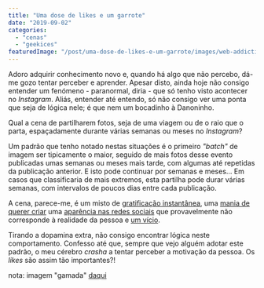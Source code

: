 ```yaml
---
title: "Uma dose de likes e um garrote"
date: "2019-09-02"
categories: 
  - "cenas"
  - "geekices"
featuredImage: "/post/uma-dose-de-likes-e-um-garrote/images/web-addiction.jpeg"
---
```


Adoro adquirir conhecimento novo e, quando há algo que não percebo, dá-me gozo tentar perceber e aprender. Apesar disto, ainda hoje não consigo entender um fenómeno - paranormal, diria - que só tenho visto acontecer no _Instagram_. Aliás, entender até entendo, só não consigo ver uma ponta que seja de lógica nele; é que nem um bocadinho à Danoninho.

Qual a cena de partilharem fotos, seja de uma viagem ou de o raio que o parta, espaçadamente durante várias semanas ou meses no _Instagram_?

Um padrão que tenho notado nestas situações é o primeiro _"batch"_ de imagem ser tipicamente o maior, seguido de mais fotos desse evento publicadas umas semanas ou meses mais tarde, com algumas até repetidas da publicação anterior. E isto pode continuar por semanas e meses… Em casos que classificaria de mais extremos, esta partilha pode durar várias semanas, com intervalos de poucos dias entre cada publicação.

A cena, parece-me, é um misto de [gratificação instantânea](https://medium.com/@Reece_Robertson/why-youre-addicted-to-social-media-dopamine-technology-inequality-c2cca07ed3ee), uma [mania de querer criar](https://www.entrepreneur.com/article/311421) uma [aparência nas redes sociais](https://www.huffpost.com/entry/the-social-media-effect-a_b_3721029) que provavelmente não corresponde à realidade da pessoa e [um vício](https://medium.com/@chris.merritt/is-internet-addiction-a-thing-93e3044ec00b).

Tirando a dopamina extra, não consigo encontrar lógica neste comportamento. Confesso até que, sempre que vejo alguém adotar este padrão, o meu cérebro _crasha_ a tentar perceber a motivação da pessoa. Os _likes_ são assim tão importantes?!

nota: imagem "gamada" [daqui](https://medium.com/@chris.merritt/is-internet-addiction-a-thing-93e3044ec00b)
